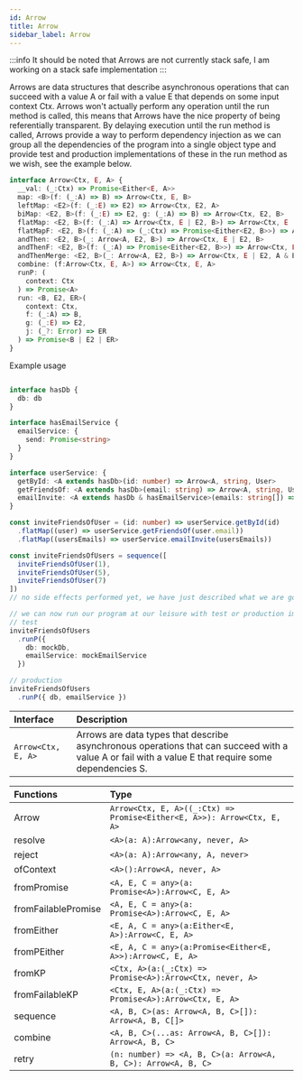 ```yaml
---
id: Arrow
title: Arrow
sidebar_label: Arrow
---
```


:::info
It should be noted that Arrows are not currently stack safe, I am working on a stack safe implementation
:::

Arrows are data structures that describe asynchronous operations that can succeed with a value A or fail with a value E that depends on some input context Ctx. Arrows won't actually perform any operation until the run method is called, this means that Arrows have the nice property of being referentially transparent. By delaying execution until the run method is called, Arrows provide a way to perform dependency injection as we can group all the dependencies of the program into a single object type and provide test and production implementations of these in the run method as we wish, see the example below.

```ts
interface Arrow<Ctx, E, A> {
  __val: (_:Ctx) => Promise<Either<E, A>>
  map: <B>(f: (_:A) => B) => Arrow<Ctx, E, B>
  leftMap: <E2>(f: (_:E) => E2) => Arrow<Ctx, E2, A>
  biMap: <E2, B>(f: (_:E) => E2, g: (_:A) => B) => Arrow<Ctx, E2, B>
  flatMap: <E2, B>(f: (_:A) => Arrow<Ctx, E | E2, B>) => Arrow<Ctx, E | E2, B>
  flatMapF: <E2, B>(f: (_:A) => (_:Ctx) => Promise<Either<E2, B>>) => Arrow<Ctx, E | E2, B>
  andThen: <E2, B>(_: Arrow<A, E2, B>) => Arrow<Ctx, E | E2, B>
  andThenF: <E2, B>(f: (_:A) => Promise<Either<E2, B>>) => Arrow<Ctx, E | E2, B>
  andThenMerge: <E2, B>(_: Arrow<A, E2, B>) => Arrow<Ctx, E | E2, A & B>
  combine: (f:Arrow<Ctx, E, A>) => Arrow<Ctx, E, A>
  runP: (
    context: Ctx
  ) => Promise<A>
  run: <B, E2, ER>(
    context: Ctx,
    f: (_:A) => B,
    g: (_:E) => E2,
    j: (_?: Error) => ER
  ) => Promise<B | E2 | ER>
}
```

Example usage

```ts

interface hasDb {
  db: db
}

interface hasEmailService {
  emailService: {
    send: Promise<string>
  }
}

interface userService: {
  getById: <A extends hasDb>(id: number) => Arrow<A, string, User>
  getFriendsOf: <A extends hasDb>(email: string) => Arrow<A, string, User[]>
  emailInvite: <A extends hasDb & hasEmailService>(emails: string[]) => Arrow<A, string, string>
}

const inviteFriendsOfUser = (id: number) => userService.getById(id)
  .flatMap((user) => userService.getFriendsOf(user.email))
  .flatMap((usersEmails) => userService.emailInvite(usersEmails))

const inviteFriendsOfUsers = sequence([
  inviteFriendsOfUser(1),
  inviteFriendsOfUser(5),
  inviteFriendsOfUser(7)
])
// no side effects performed yet, we have just described what we are going to do

// we can now run our program at our leisure with test or production implementations of our dependencies
// test
inviteFriendsOfUsers
  .runP({
    db: mockDb,
    emailService: mockEmailService
  })

// production
inviteFriendsOfUsers
  .runP({ db, emailService })

```

| Interface      | Description |
| :---        |:---         |
| ```Arrow<Ctx, E, A>```   | Arrows are data types that describe asynchronous operations that can succeed with a value A or fail with a value E that require some dependencies S. |

| Functions      | Type |
| :---        |:---         |
| Arrow   | ```Arrow<Ctx, E, A>((_:Ctx) => Promise<Either<E, A>>): Arrow<Ctx, E, A>```     |
| resolve   | ```<A>(a: A):Arrow<any, never, A>```        |
| reject   | ```<A>(a: A):Arrow<any, A, never>```        |
| ofContext   | ```<A>():Arrow<A, never, A>```        |
| fromPromise   | ```<A, E, C = any>(a: Promise<A>):Arrow<C, E, A>```        |
| fromFailablePromise   | ```<A, E, C = any>(a: Promise<A>):Arrow<C, E, A>```        |
| fromEither   | ```<E, A, C = any>(a:Either<E, A>):Arrow<C, E, A>```        |
| fromPEither   | ```<E, A, C = any>(a:Promise<Either<E, A>>):Arrow<C, E, A>```        |
| fromKP   | ```<Ctx, A>(a:(_:Ctx) => Promise<A>):Arrow<Ctx, never, A>```        |
| fromFailableKP   | ```<Ctx, E, A>(a:(_:Ctx) => Promise<A>):Arrow<Ctx, E, A>```        |
| sequence   | ```<A, B, C>(as: Arrow<A, B, C>[]): Arrow<A, B, C[]>```        |
| combine   | ```<A, B, C>(...as: Arrow<A, B, C>[]): Arrow<A, B, C>```        |
| retry   | ```(n: number) => <A, B, C>(a: Arrow<A, B, C>): Arrow<A, B, C>```        |